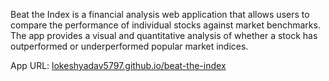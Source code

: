 Beat the Index is a financial analysis web application that allows users to compare the performance of individual stocks against market benchmarks. The app provides a visual and quantitative analysis of whether a stock has outperformed or underperformed popular market indices.

App URL: [lokeshyadav5797.github.io/beat-the-index](https://lokeshyadav5797.github.io/beat-the-index/)

